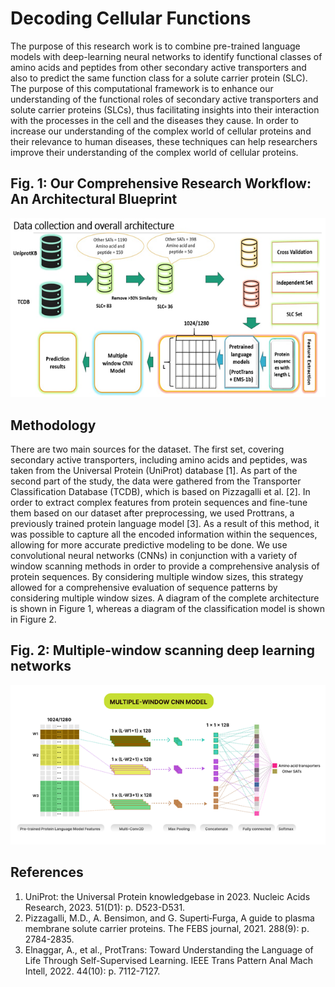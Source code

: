 # Decoding Cellular Functions
The purpose of this research work is to combine pre-trained language models with deep-learning neural networks to identify functional classes of amino acids and peptides from other secondary active transporters and also to predict the same function class for a solute carrier protein (SLC). The purpose of this computational framework is to enhance our understanding of the functional roles of secondary active transporters and solute carrier proteins (SLCs), thus facilitating insights into their interaction with the processes in the cell and the diseases they cause. In order to increase our understanding of the complex world of cellular proteins and their relevance to human diseases, these techniques can help researchers improve their understanding of the complex world of cellular proteins.
## Fig. 1: Our Comprehensive Research Workflow: An Architectural Blueprint
![](https://github.com/Malik-glt/Decoding-Cellular-Functions/blob/main/Comprehensive%20Research%20Workflow.png)

## Methodology

There are two main sources for the dataset. The first set, covering secondary active transporters, including amino acids and peptides, was taken from the Universal Protein (UniProt) database [1]. As part of the second part of the study, the data were gathered from the Transporter Classification Database (TCDB), which is based on Pizzagalli et al. [2]. In order to extract complex features from protein sequences and fine-tune them based on our dataset after preprocessing, we used Prottrans, a previously trained protein language model [3]. As a result of this method, it was possible to capture all the encoded information within the sequences, allowing for more accurate predictive modeling to be done. We use convolutional neural networks (CNNs) in conjunction with a variety of window scanning methods in order to provide a comprehensive analysis of protein sequences. By considering multiple window sizes, this strategy allowed for a comprehensive evaluation of sequence patterns by considering multiple window sizes. A diagram of the complete architecture is shown in Figure 1, whereas a diagram of the classification model is shown in Figure 2.

## Fig. 2: Multiple-window scanning deep learning networks

![](https://github.com/Malik-glt/Decoding-Cellular-Functions/blob/main/Multiple-window%20CNN.png)

## References
1.	UniProt: the Universal Protein knowledgebase in 2023. Nucleic Acids Research, 2023. 51(D1): p. D523-D531.
2.	Pizzagalli, M.D., A. Bensimon, and G. Superti‐Furga, A guide to plasma membrane solute carrier proteins. The FEBS journal, 2021. 288(9): p. 2784-2835.
3.	Elnaggar, A., et al., ProtTrans: Toward Understanding the Language of Life Through Self-Supervised Learning. IEEE Trans Pattern Anal Mach Intell, 2022. 44(10): p. 7112-7127.
